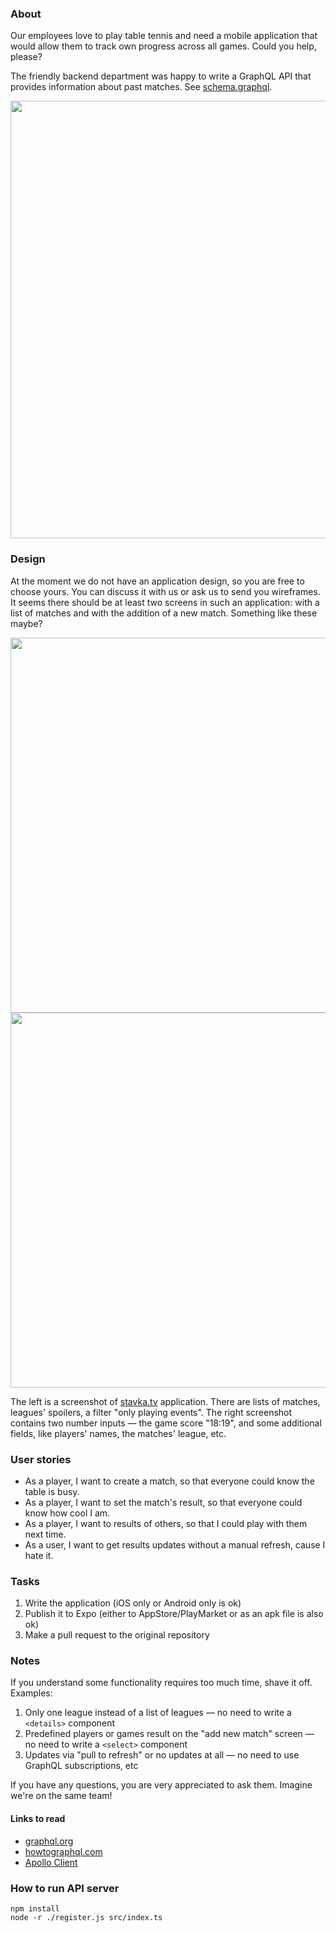 ### About

Our employees love to play table tennis and need a mobile application 
that would allow them to track own progress across all games. Could you help, please?

The friendly backend department was happy to write a GraphQL API
that provides information about past matches. See [schema.graphql](src/schema.graphql).

<a href="https://i.imgur.com/NmqOFpY.png"><img src="https://i.imgur.com/NmqOFpY.png" width="700"></a>


### Design

At the moment we do not have an application design, so you are free to choose yours.
You can discuss it with us or ask us to send you wireframes. It seems there should be
at least two screens in such an application: with a list of matches and with the addition of a new match.
Something like these maybe?

<a href="https://i.imgur.com/gCjmi6e.png"><img src="https://i.imgur.com/gCjmi6e.png" height="600"></a>
<a href="https://i.imgur.com/qTyzxQt.png"><img src="https://i.imgur.com/qTyzxQt.png" height="600"></a>

The left is a screenshot of [stavka.tv](https://stavka.tv/stavka_latest.apk) application. 
There are lists of matches, leagues' spoilers, a filter "only playing events".
The right screenshot contains two number inputs — the game score "18:19", and some additional fields,
like players' names, the matches' league, etc.


### User stories

* As a player, I want to create a match, so that everyone could know the table is busy.
* As a player, I want to set the match's result, so that everyone could know how cool I am.
* As a player, I want to results of others, so that I could play with them next time.
* As a user, I want to get results updates without a manual refresh, cause I hate it.

### Tasks

1. Write the application (iOS only or Android only is ok)
2. Publish it to Expo (either to AppStore/PlayMarket or as an apk file is also ok)
3. Make a pull request to the original repository


### Notes

If you understand some functionality requires too much time, shave it off. Examples:
1. Only one league instead of a list of leagues — no need to write a `<details>` component
2. Predefined players or games result on the "add new match" screen — no need to write a `<select>` component
3. Updates via "pull to refresh" or no updates at all — no need to use GraphQL subscriptions, etc

If you have any questions, you are very appreciated to ask them. Imagine we're on the same team!


#### Links to read
  - [graphql.org](https://graphql.org)
  - [howtographql.com](https://howtographql.com)
  - [Apollo Client](https://www.apollographql.com/docs/react/)


### How to run API server

```
npm install
node -r ./register.js src/index.ts
```
